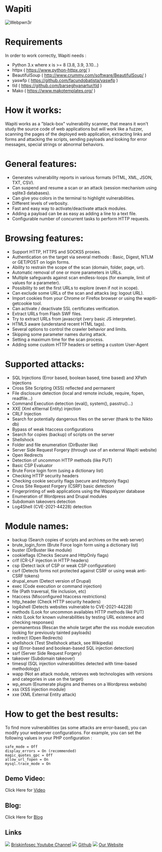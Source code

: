 Wapiti
============

![Webpwn3r](https://briskinfosec.com//assets/tooloftheday/122.jpg)

# Requirements
In order to work correctly, Wapiti needs :
- Python 3.x where x is >= 8 (3.8, 3.9, 3.10...)
- httpx ( https://www.python-httpx.org/ )
- BeautifulSoup ( http://www.crummy.com/software/BeautifulSoup/ )
- yaswfp ( https://github.com/facundobatista/yaswfp )
- tld ( https://github.com/barseghyanartur/tld )
- Mako ( https://www.makotemplates.org/ )

# How it works:
Wapiti works as a "black-box" vulnerability scanner, that means it won't study the source code of web applications but will work like a fuzzer, scanning the pages of the deployed web application, extracting links and forms and attacking the scripts, sending payloads and looking for error messages, special strings or abnormal behaviors.

# General features:
- Generates vulnerability reports in various formats (HTML, XML, JSON, TXT, CSV).
- Can suspend and resume a scan or an attack (session mechanism using sqlite3 databases).
- Can give you colors in the terminal to highlight vulnerabilities.
- Different levels of verbosity.
- Fast and easy way to activate/deactivate attack modules.
- Adding a payload can be as easy as adding a line to a text file.
- Configurable number of concurrent tasks to perform HTTP requests.

# Browsing features:
- Support HTTP, HTTPS and SOCKS5 proxies.
- Authentication on the target via several methods : Basic, Digest, NTLM or GET/POST on login forms.
- Ability to restrain the scope of the scan (domain, folder, page, url).
- Automatic removal of one or more parameters in URLs.
- Multiple safeguards against scan endless-loops (for example, limit of values for a parameter).
- Possibility to set the first URLs to explore (even if not in scope).
- Can exclude some URLs of the scan and attacks (eg: logout URL).
- Import cookies from your Chrome or Firefox browser or using the wapiti-getcookie tool.
- Can activate / deactivate SSL certificates verification.
- Extract URLs from Flash SWF files.
- Try to extract URLs from javascript (very basic JS interpreter).
- HTML5 aware (understand recent HTML tags).
- Several options to control the crawler behavior and limits.
- Skipping some parameter names during attack.
- Setting a maximum time for the scan process.
- Adding some custom HTTP headers or setting a custom User-Agent

# Supported attacks:
- SQL Injections (Error based, boolean based, time based) and XPath Injections
- Cross Site Scripting (XSS) reflected and permanent
- File disclosure detection (local and remote include, require, fopen, readfile...)
- Command Execution detection (eval(), system(), passtru()...)
- XXE (Xml eXternal Entity) injection
- CRLF Injection
- Search for potentially dangerous files on the server (thank to the Nikto db)
- Bypass of weak htaccess configurations
- Search for copies (backup) of scripts on the server
- Shellshock
- Folder and file enumeration (DirBuster like)
- Server Side Request Forgery (through use of an external Wapiti website)
- Open Redirects
- Detection of uncommon HTTP methods (like PUT)
- Basic CSP Evaluator
- Brute Force login form (using a dictionary list)
- Checking HTTP security headers
- Checking cookie security flags (secure and httponly flags)
- Cross Site Request Forgery (CSRF) basic detection
- Fingerprinting of web applications using the Wappalyzer database
- Enumeration of Wordpress and Drupal modules
- Subdomain takeovers detection
- Log4Shell (CVE-2021-44228) detection

# Module names:
- backup (Search copies of scripts and archives on the web server)
- brute_login_form (Brute Force login form using a dictionary list)
- buster (DirBuster like module)
- cookieflags (Checks Secure and HttpOnly flags)
- crlf (CR-LF injection in HTTP headers)
- csp (Detect lack of CSP or weak CSP configuration)
- csrf (Detects forms not protected against CSRF or using weak anti-CSRF tokens)
- drupal_enum (Detect version of Drupal)
- exec (Code execution or command injection)
- file (Path traversal, file inclusion, etc)
- htaccess (Misconfigured htaccess restrictions)
- http_header (Check HTTP security headers)
- log4shell (Detects websites vulnerable to CVE-2021-44228)
- methods (Look for uncommon availables HTTP methods like PUT)
- nikto (Look for known vulnerabilities by testing URL existence and checking responses)
- permanentxss (Rescan the whole target after the xss module execution looking for previously tainted payloads)
- redirect (Open Redirects)
- shellshock (Test Shellshock attack, see Wikipedia)
- sql (Error-based and boolean-based SQL injection detection)
- ssrf (Server Side Request Forgery)
- takeover (Subdomain takeover)
- timesql (SQL injection vulnerabilities detected with time-based methodology)
- wapp (Not an attack module, retrieves web technologies with versions and categories in use on the target)
- wp_enum (Enumerate plugins and themes on a Wordpress website)
- xss (XSS injection module)
- xxe (XML External Entity attack)

# How to get the best results:
To find more vulnerabilities (as some attacks are error-based), you can modify your webserver configurations.
For example, you can set the following values in your PHP configuration :

    safe_mode = Off
    display_errors = On (recommended)
    magic_quotes_gpc = Off
    allow_url_fopen = On
    mysql.trace_mode = On


Demo Video:
-----------------
Click Here for [Video](https://www.youtube.com/watch?v=VSYHkepm_JM "Video")

Blog: 
--------------
Click Here for [Blog](https://briskinfosec.com/tooloftheday/toolofthedaydetail/Wapiti-Tool-for-web-application-security-auditor "Blog")

Links
----------------
![ ](https://img.icons8.com/color/15/000000/youtube-play.png) [Briskinfosec Youtube Channel](https://www.youtube.com/channel/UCcPmqqYETcO_7-6p_uUsF1w "Briskinfosec Youtube Channel")
 ![ ](https://img.icons8.com/glyph-neue/15/000000/github.png) [Github](https://github.com/briskinfosec "Github") 
![ ](https://img.icons8.com/ios/15/000000/internet--v2.png) [Our Website](https://www.briskinfosec.com/ "Our Website")
